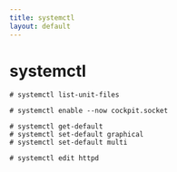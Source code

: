 ```yaml
---
title: systemctl
layout: default
---
```

# systemctl

~~~
# systemctl list-unit-files
~~~
~~~
# systemctl enable --now cockpit.socket
~~~
~~~
# systemctl get-default
# systemctl set-default graphical
# systemctl set-default multi
~~~
~~~
# systemctl edit httpd
~~~
